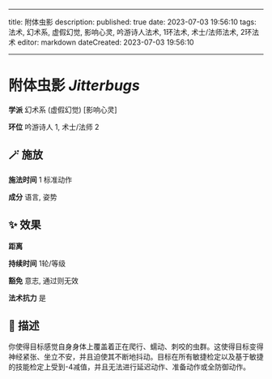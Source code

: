 
---
title: 附体虫影
description: 
published: true
date: 2023-07-03 19:56:10
tags: 法术, 幻术系, 虚假幻觉, 影响心灵, 吟游诗人法术, 1环法术, 术士/法师法术, 2环法术
editor: markdown
dateCreated: 2023-07-03 19:56:10

---

# **附体虫影** *Jitterbugs*

**学派** 幻术系 (虚假幻觉) \[影响心灵\] 

**环位** 吟游诗人 1, 术士/法师 2

## 🪄 施放

**施法时间** 1 标准动作

**成分** 语言, 姿势

## ✨ 效果  

**距离**   

**持续时间** 1轮/等级 

**豁免** 意志, 通过则无效

**法术抗力** 是

## 📖 描述

你使得目标感觉自身身体上覆盖着正在爬行、蠕动、刺咬的虫群。这使得目标变得神经紧张、坐立不安，并且迫使其不断地抖动。目标在所有敏捷检定以及基于敏捷的技能检定上受到-4减值，并且无法进行延迟动作、准备动作或全防御动作。
    